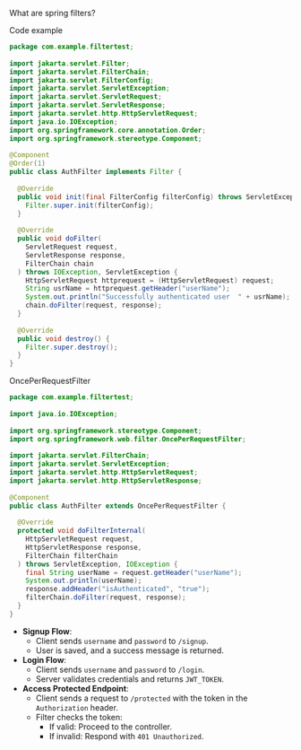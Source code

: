 What are spring filters?

Code example
```java
package com.example.filtertest;
  
import jakarta.servlet.Filter;
import jakarta.servlet.FilterChain;
import jakarta.servlet.FilterConfig;
import jakarta.servlet.ServletException;
import jakarta.servlet.ServletRequest;
import jakarta.servlet.ServletResponse;
import jakarta.servlet.http.HttpServletRequest;
import java.io.IOException;
import org.springframework.core.annotation.Order;
import org.springframework.stereotype.Component;
  
@Component
@Order(1)
public class AuthFilter implements Filter {
  
  @Override
  public void init(final FilterConfig filterConfig) throws ServletException {
    Filter.super.init(filterConfig);
  }
  
  @Override
  public void doFilter(
    ServletRequest request,
    ServletResponse response,
    FilterChain chain
  ) throws IOException, ServletException {
    HttpServletRequest httprequest = (HttpServletRequest) request;
    String usrName = httprequest.getHeader("userName");
    System.out.println("Successfully authenticated user  " + usrName);
    chain.doFilter(request, response);
  }
  
  @Override
  public void destroy() {
    Filter.super.destroy();
  }
}
```

OncePerRequestFilter
```java
package com.example.filtertest;
  
import java.io.IOException;
  
import org.springframework.stereotype.Component;
import org.springframework.web.filter.OncePerRequestFilter;
  
import jakarta.servlet.FilterChain;
import jakarta.servlet.ServletException;
import jakarta.servlet.http.HttpServletRequest;
import jakarta.servlet.http.HttpServletResponse;
  
@Component
public class AuthFilter extends OncePerRequestFilter {
  
  @Override
  protected void doFilterInternal(
    HttpServletRequest request,
    HttpServletResponse response,
    FilterChain filterChain
  ) throws ServletException, IOException {
    final String userName = request.getHeader("userName");
    System.out.println(userName);
    response.addHeader("isAuthenticated", "true");
    filterChain.doFilter(request, response);
  }
}
```

- **Signup Flow**:
    - Client sends `username` and `password` to `/signup`.
    - User is saved, and a success message is returned.
- **Login Flow**:
    - Client sends `username` and `password` to `/login`.
    - Server validates credentials and returns `JWT_TOKEN`.
- **Access Protected Endpoint**:
    - Client sends a request to `/protected` with the token in the `Authorization` header.
    - Filter checks the token:
        - If valid: Proceed to the controller.
        - If invalid: Respond with `401 Unauthorized`.